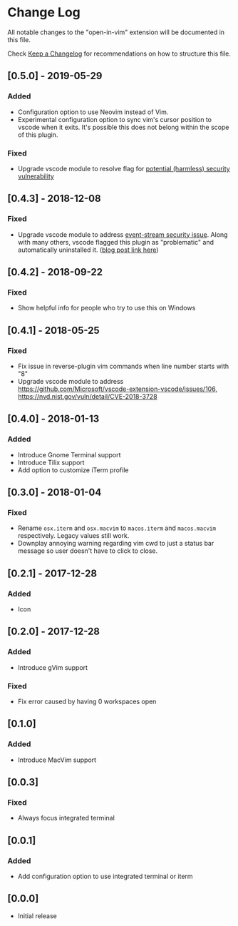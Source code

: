 # Change Log
All notable changes to the "open-in-vim" extension will be documented in this file.

Check [Keep a Changelog](http://keepachangelog.com/) for recommendations on how to structure this file.

## [0.5.0] - 2019-05-29
### Added
- Configuration option to use Neovim instead of Vim.
- Experimental configuration option to sync vim's cursor position to vscode
  when it exits. It's possible this does not belong within the scope of this
  plugin.

### Fixed
- Upgrade vscode module to resolve flag for [potential (harmless) security
  vulnerability](https://nvd.nist.gov/vuln/detail/CVE-2018-20834)

## [0.4.3] - 2018-12-08
### Fixed
- Upgrade vscode module to address [event-stream security
  issue](https://github.com/dominictarr/event-stream/issues/116). Along with
  many others, vscode flagged this plugin as "problematic" and automatically
  uninstalled it. ([blog post link
  here](https://code.visualstudio.com/blogs/2018/11/26/event-stream))

## [0.4.2] - 2018-09-22
### Fixed
- Show helpful info for people who try to use this on Windows

## [0.4.1] - 2018-05-25
### Fixed
- Fix issue in reverse-plugin vim commands when line number starts with "8"
- Upgrade vscode module to address https://github.com/Microsoft/vscode-extension-vscode/issues/106, https://nvd.nist.gov/vuln/detail/CVE-2018-3728

## [0.4.0] - 2018-01-13
### Added
- Introduce Gnome Terminal support
- Introduce Tilix support
- Add option to customize iTerm profile

## [0.3.0] - 2018-01-04
### Fixed
- Rename `osx.iterm` and `osx.macvim` to `macos.iterm` and `macos.macvim` respectively. Legacy values still work.
- Downplay annoying warning regarding vim cwd to just a status bar message so user doesn't have to click to close.

## [0.2.1] - 2017-12-28
### Added
- Icon

## [0.2.0] - 2017-12-28
### Added
- Introduce gVim support

### Fixed
- Fix error caused by having 0 workspaces open

## [0.1.0]
### Added
- Introduce MacVim support

## [0.0.3]
### Fixed
- Always focus integrated terminal

## [0.0.1]
### Added
- Add configuration option to use integrated terminal or iterm

## [0.0.0]
- Initial release
